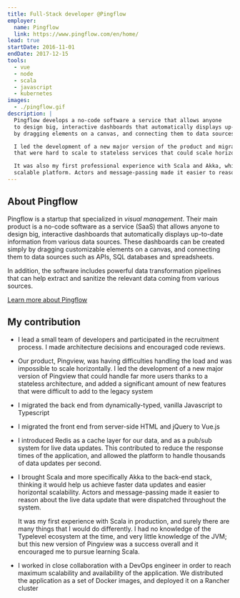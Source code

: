 ```yaml
---
title: Full-Stack developer @Pingflow
employer:
  name: Pingflow
  link: https://www.pingflow.com/en/home/
lead: true
startDate: 2016-11-01
endDate: 2017-12-15
tools:
  - vue
  - node
  - scala
  - javascript
  - kubernetes
images:
  - ./pingflow.gif
description: |
  Pingflow develops a no-code software a service that allows anyone
  to design big, interactive dashboards that automatically displays up-to-date information from various data sources. These dashboards can be created
  by dragging elements on a canvas, and connecting them to data sources such as APIs, SQL databases and spreadsheets. 

  I led the development of a new major version of the product and migrated the codebase to a more modern an more scalable architecture: from stateful services
  that were hard to scale to stateless services that could scale horizontally, from jQuery to Vue, from Javascript to Typescript, from release in zip files to containers.

  It was also my first professional experience with Scala and Akka, which I has taught myself and introduced in an attempt to build a more
  scalable platform. Actors and message-passing made it easier to reason about the live data update that were dispatched throughout the system.
---
```


## About Pingflow

Pingflow is a startup that specialized in *visual management*. Their main product is a no-code software as a service (SaaS) that allows anyone
to design big, interactive dashboards that automatically displays up-to-date information from various data sources. These dashboards can be created
simply by dragging customizable elements on a canvas, and connecting them to data sources such as APIs, SQL databases and spreadsheets.

In addition, the software includes powerful data transformation pipelines that can help extract and sanitize
the relevant data coming from various sources.

[Learn more about Pingflow](https://www.pingview.io/en/)

## My contribution

- I lead a small team of developers and participated in the recruitment process. I made architecture decisions and encouraged code reviews.
- Our product, Pingview, was having difficulties handling the load and was impossible to scale horizontally. 
  I led the development of a new major version of Pingview that could handle far more users thanks to a stateless architecture, and added 
  a significant amount of new features that were difficult to add to the legacy system
- I migrated the back end from dynamically-typed, vanilla Javascript to Typescript
- I migrated the front end from server-side HTML and jQuery to Vue.js
- I introduced Redis as a cache layer for our data, and as a pub/sub system for live data updates. This contributed to reduce the response times of the 
  application, and allowed the platform to handle thousands of data updates per second.
- I brought Scala and more specifically Akka to the back-end stack, thinking it would help us achieve faster data updates and easier horizontal scalability.
  Actors and message-passing made it easier to reason about the live data update that were dispatched throughout the system.
  
  It was my first experience with Scala in production, and surely there are many things that I would do differently. I had no knowledge of the Typelevel ecosystem at the time,
  and very little knowledge of the JVM; but this new version of Pingview was a success overall and it encouraged me to pursue learning Scala.
- I worked in close collaboration with a DevOps engineer in order to reach maximum scalability and availability of the application. We distributed
  the application as a set of Docker images, and deployed it on a Rancher cluster
